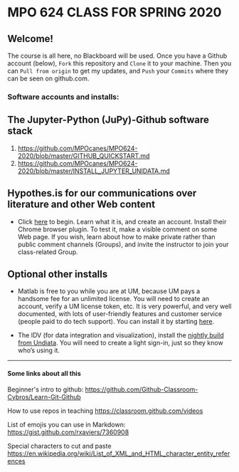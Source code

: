 # MPO 624 CLASS FOR SPRING 2020

## Welcome!
The course is all here, no Blackboard will be used. Once you have a Github account (below), `Fork` this repository and `Clone` it to your machine. Then you can `Pull from origin` to get my updates, and `Push` your `Commits` where they can be seen on github.com. 

### Software accounts and installs: 

## The Jupyter-Python (JuPy)-Github software stack
  1. https://github.com/MPOcanes/MPO624-2020/blob/master/GITHUB_QUICKSTART.md
  1. https://github.com/MPOcanes/MPO624-2020/blob/master/INSTALL_JUPYTER_UNIDATA.md
  
## Hypothes.is for our communications over literature and other Web content
  * Click [here](http://hypothes.is) to begin. Learn what it is, and create an account. Install their Chrome browser plugin. To test it, make a visible comment on some Web page. If you wish, learn about how to make private rather than public comment channels (Groups), and invite the instructor to join your class-related Group. 

## Optional other installs 
   
   * Matlab is free to you while you are at UM, because UM pays a handsome fee for an unlimited license. You will need to create an account, verify a UM license token, etc.  It is very powerful, and very well documented, with lots of user-friendly features and customer service (people paid to do tech support). You can install it by starting [here](http://it.miami.edu/a-z-listing/matlab/index.html).
   
   * The IDV (for data integration and visualization), install the [nightly build from Undiata](https://www.unidata.ucar.edu/downloads/idv/nightly/index.jsp). You will need to create a light sign-in, just so they know who’s using it. 

-------
#### Some links about all this 

Beginner's intro to github: https://github.com/Github-Classroom-Cybros/Learn-Git-Github

How to use repos in teaching https://classroom.github.com/videos

List of emojis you can use in Markdown: https://gist.github.com/rxaviers/7360908

Special characters to cut and paste https://en.wikipedia.org/wiki/List_of_XML_and_HTML_character_entity_references

